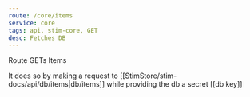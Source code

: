 ```yaml
---
route: /core/items
service: core
tags: api, stim-core, GET
desc: Fetches DB
---
```


Route GETs Items

It does so by making a request to [[StimStore/stim-docs/api/db/items|db/items]] while providing the db a secret [[db key]]
